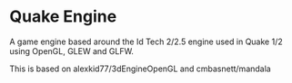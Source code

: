 # Quake Engine

A game engine based around the Id Tech 2/2.5 engine used in Quake 1/2 using OpenGL, GLEW and GLFW.

This is based on alexkid77/3dEngineOpenGL and cmbasnett/mandala
